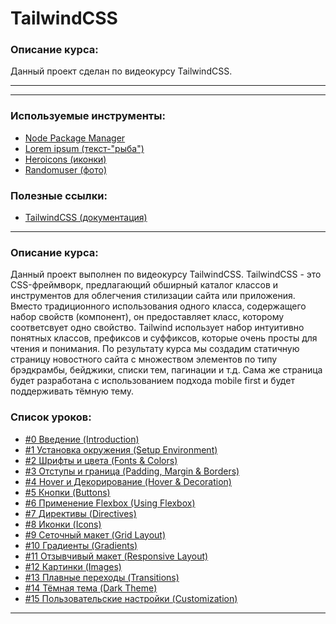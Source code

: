 # TailwindCSS

### Описание курса:
Данный проект сделан по видеокурсу TailwindCSS.

---
[youtube]: https://youtu.be/3bbfisTVMcE
---

### Используемые инструменты:
- [Node Package Manager](https://www.npmjs.com)
- [Lorem ipsum (текст-"рыба")](https://www.lipsum.com/)
- [Heroicons (иконки)](https://heroicons.com/)
- [Randomuser (фото)](https://randomuser.me/photos)

### Полезные ссылки:
- [TailwindCSS (документация)](https://tailwindcss.com/)

---
### Описание курса:
Данный проект выполнен по видеокурсу TailwindCSS.
TailwindCSS - это CSS-фреймворк, предлагающий обширный каталог классов и инструментов для облегчения стилизации сайта или приложения. Вместо традиционного использования одного класса, содержащего набор свойств (компонент), он предоставляет класс, которому соответсвует одно свойство. Tailwind использует набор интуитивно понятных классов, префиксов и суффиксов, которые очень просты для чтения и понимания. По результату курса мы создадим статичную страницу новостного сайта с множеством элементов по типу брэдкрамбы, бейджики, списки тем, пагинации и т.д. Сама же страница будет разработана с использованием подхода mobile first и будет поддерживать тёмную тему.

[youtube]: https://youtube.com/YauhenKavalchuk

### Список уроков:
- [#0 Введение (Introduction)](https://youtu.be/3bbfisTVMcE)
- [#1 Установка окружения (Setup Environment)](https://youtu.be/z36GC0fA4OM)
- [#2 Шрифты и цвета (Fonts & Colors)](https://youtu.be/U5Jg69DloXQ)
- [#3 Отступы и граница (Padding, Margin & Borders)](https://youtu.be/kddzWvIK4pY)
- [#4 Hover и Декорирование (Hover & Decoration)](https://youtu.be/UoNGb6Xn46M)
- [#5 Кнопки (Buttons)](https://youtu.be/G1IH3rNpdB4)
- [#6 Применение Flexbox (Using Flexbox)](https://youtu.be/mmBIbOfRtOw)
- [#7 Директивы (Directives)](https://youtu.be/GJyXpidSlCU)
- [#8 Иконки (Icons)](https://youtu.be/pXawvKcd4zg)
- [#9 Сеточный макет (Grid Layout)](https://youtu.be/NgFumXMTdx8)
- [#10 Градиенты (Gradients)](https://youtu.be/uCdfvPLtAJs)
- [#11 Отзывчивый макет (Responsive Layout)](https://youtu.be/C1uDlLylTyc)
- [#12 Картинки (Images)](https://youtu.be/eQkfcnhPLT8)
- [#13 Плавные переходы (Transitions)](https://youtu.be/w0DOvTtZ3_c)
- [#14 Тёмная тема (Dark Theme)](https://youtu.be/_hy4L-__NOQ)
- [#15 Пользовательские настройки (Customization)](https://youtu.be/vtWafRDajD0)

---


